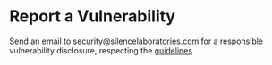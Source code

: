 # Report a Vulnerability

Send an email to security@silencelaboratories.com for a responsible vulnerability disclosure, respecting the [guidelines](https://cheatsheetseries.owasp.org/cheatsheets/Vulnerability_Disclosure_Cheat_Sheet.html)
